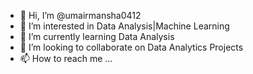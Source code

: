 - 👋 Hi, I’m @umairmansha0412
- 👀 I’m interested in Data Analysis|Machine Learning
- 🌱 I’m currently learning Data Analysis
- 💞️ I’m looking to collaborate on Data Analytics Projects
- 📫 How to reach me ...

<!---
umairmansha0412/umairmansha0412 is a ✨ special ✨ repository because its `README.md` (this file) appears on your GitHub profile.
You can click the Preview link to take a look at your changes.
--->
